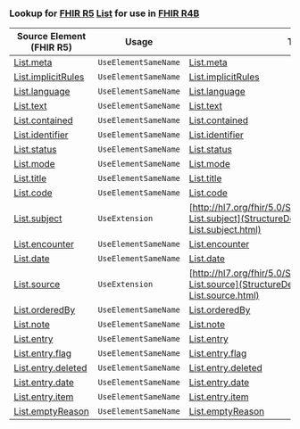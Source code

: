 ### Lookup for [FHIR R5](https://hl7.org/fhir/R5/) [List](https://hl7.org/fhir/R5/List.html) for use in [FHIR R4B](https://hl7.org/fhir/R4B/)

| Source Element (FHIR R5) | Usage | Target |
| -------------- | ----- | ------ |
| [List.meta](https://hl7.org/fhir/R5/List.html#resource) | `UseElementSameName` | [List.meta](https://hl7.org/fhir/R4B/List.html#resource) |
| [List.implicitRules](https://hl7.org/fhir/R5/List.html#resource) | `UseElementSameName` | [List.implicitRules](https://hl7.org/fhir/R4B/List.html#resource) |
| [List.language](https://hl7.org/fhir/R5/List.html#resource) | `UseElementSameName` | [List.language](https://hl7.org/fhir/R4B/List.html#resource) |
| [List.text](https://hl7.org/fhir/R5/List.html#resource) | `UseElementSameName` | [List.text](https://hl7.org/fhir/R4B/List.html#resource) |
| [List.contained](https://hl7.org/fhir/R5/List.html#resource) | `UseElementSameName` | [List.contained](https://hl7.org/fhir/R4B/List.html#resource) |
| [List.identifier](https://hl7.org/fhir/R5/List.html#resource) | `UseElementSameName` | [List.identifier](https://hl7.org/fhir/R4B/List.html#resource) |
| [List.status](https://hl7.org/fhir/R5/List.html#resource) | `UseElementSameName` | [List.status](https://hl7.org/fhir/R4B/List.html#resource) |
| [List.mode](https://hl7.org/fhir/R5/List.html#resource) | `UseElementSameName` | [List.mode](https://hl7.org/fhir/R4B/List.html#resource) |
| [List.title](https://hl7.org/fhir/R5/List.html#resource) | `UseElementSameName` | [List.title](https://hl7.org/fhir/R4B/List.html#resource) |
| [List.code](https://hl7.org/fhir/R5/List.html#resource) | `UseElementSameName` | [List.code](https://hl7.org/fhir/R4B/List.html#resource) |
| [List.subject](https://hl7.org/fhir/R5/List.html#resource) | `UseExtension` | [http://hl7.org/fhir/5.0/StructureDefinition/extension-List.subject](StructureDefinition-ext-R5-List.subject.html) |
| [List.encounter](https://hl7.org/fhir/R5/List.html#resource) | `UseElementSameName` | [List.encounter](https://hl7.org/fhir/R4B/List.html#resource) |
| [List.date](https://hl7.org/fhir/R5/List.html#resource) | `UseElementSameName` | [List.date](https://hl7.org/fhir/R4B/List.html#resource) |
| [List.source](https://hl7.org/fhir/R5/List.html#resource) | `UseExtension` | [http://hl7.org/fhir/5.0/StructureDefinition/extension-List.source](StructureDefinition-ext-R5-List.source.html) |
| [List.orderedBy](https://hl7.org/fhir/R5/List.html#resource) | `UseElementSameName` | [List.orderedBy](https://hl7.org/fhir/R4B/List.html#resource) |
| [List.note](https://hl7.org/fhir/R5/List.html#resource) | `UseElementSameName` | [List.note](https://hl7.org/fhir/R4B/List.html#resource) |
| [List.entry](https://hl7.org/fhir/R5/List.html#resource) | `UseElementSameName` | [List.entry](https://hl7.org/fhir/R4B/List.html#resource) |
| [List.entry.flag](https://hl7.org/fhir/R5/List.html#resource) | `UseElementSameName` | [List.entry.flag](https://hl7.org/fhir/R4B/List.html#resource) |
| [List.entry.deleted](https://hl7.org/fhir/R5/List.html#resource) | `UseElementSameName` | [List.entry.deleted](https://hl7.org/fhir/R4B/List.html#resource) |
| [List.entry.date](https://hl7.org/fhir/R5/List.html#resource) | `UseElementSameName` | [List.entry.date](https://hl7.org/fhir/R4B/List.html#resource) |
| [List.entry.item](https://hl7.org/fhir/R5/List.html#resource) | `UseElementSameName` | [List.entry.item](https://hl7.org/fhir/R4B/List.html#resource) |
| [List.emptyReason](https://hl7.org/fhir/R5/List.html#resource) | `UseElementSameName` | [List.emptyReason](https://hl7.org/fhir/R4B/List.html#resource) |
